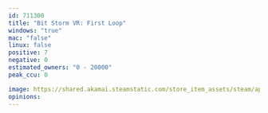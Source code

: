 ```yaml
---
id: 711300
title: "Bit Storm VR: First Loop"
windows: "true"
mac: "false"
linux: false
positive: 7
negative: 0
estimated_owners: "0 - 20000"
peak_ccu: 0

image: https://shared.akamai.steamstatic.com/store_item_assets/steam/apps/711300/header.jpg?t=1509595541
opinions:
---
```

